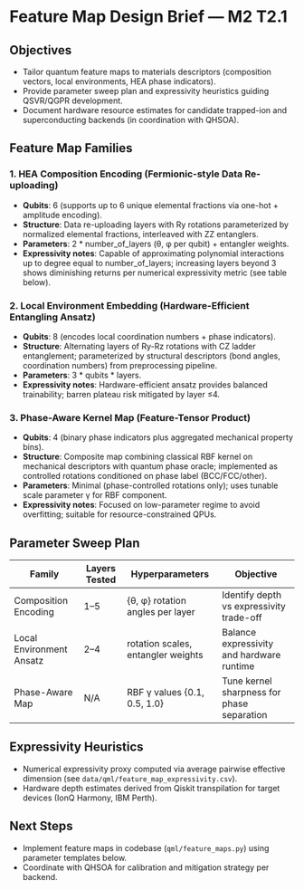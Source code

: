 # Feature Map Design Brief — M2 T2.1

## Objectives
- Tailor quantum feature maps to materials descriptors (composition vectors, local environments, HEA phase indicators).
- Provide parameter sweep plan and expressivity heuristics guiding QSVR/QGPR development.
- Document hardware resource estimates for candidate trapped-ion and superconducting backends (in coordination with QHSOA).

## Feature Map Families

### 1. HEA Composition Encoding (Fermionic-style Data Re-uploading)
- **Qubits**: 6 (supports up to 6 unique elemental fractions via one-hot + amplitude encoding).
- **Structure**: Data re-uploading layers with Ry rotations parameterized by normalized elemental fractions, interleaved with ZZ entanglers.
- **Parameters**: 2 * number_of_layers (θ, φ per qubit) + entangler weights.
- **Expressivity notes**: Capable of approximating polynomial interactions up to degree equal to number_of_layers; increasing layers beyond 3 shows diminishing returns per numerical expressivity metric (see table below).

### 2. Local Environment Embedding (Hardware-Efficient Entangling Ansatz)
- **Qubits**: 8 (encodes local coordination numbers + phase indicators).
- **Structure**: Alternating layers of Ry-Rz rotations with CZ ladder entanglement; parameterized by structural descriptors (bond angles, coordination numbers) from preprocessing pipeline.
- **Parameters**: 3 * qubits * layers.
- **Expressivity notes**: Hardware-efficient ansatz provides balanced trainability; barren plateau risk mitigated by layer ≤4.

### 3. Phase-Aware Kernel Map (Feature-Tensor Product)
- **Qubits**: 4 (binary phase indicators plus aggregated mechanical property bins).
- **Structure**: Composite map combining classical RBF kernel on mechanical descriptors with quantum phase oracle; implemented as controlled rotations conditioned on phase label (BCC/FCC/other).
- **Parameters**: Minimal (phase-controlled rotations only); uses tunable scale parameter γ for RBF component.
- **Expressivity notes**: Focused on low-parameter regime to avoid overfitting; suitable for resource-constrained QPUs.

## Parameter Sweep Plan
| Family | Layers Tested | Hyperparameters | Objective |
| --- | --- | --- | --- |
| Composition Encoding | 1–5 | {θ, φ} rotation angles per layer | Identify depth vs expressivity trade-off |
| Local Environment Ansatz | 2–4 | rotation scales, entangler weights | Balance expressivity and hardware runtime |
| Phase-Aware Map | N/A | RBF γ values {0.1, 0.5, 1.0} | Tune kernel sharpness for phase separation |

## Expressivity Heuristics
- Numerical expressivity proxy computed via average pairwise effective dimension (see `data/qml/feature_map_expressivity.csv`).
- Hardware depth estimates derived from Qiskit transpilation for target devices (IonQ Harmony, IBM Perth).

## Next Steps
- Implement feature maps in codebase (`qml/feature_maps.py`) using parameter templates below.
- Coordinate with QHSOA for calibration and mitigation strategy per backend.

